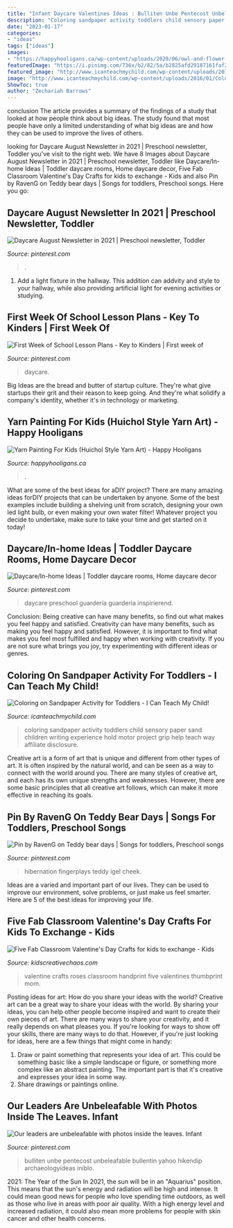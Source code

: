 ```yaml
---
title: "Infant Daycare Valentines Ideas : Bulliten Unbe Pentecost Unbeleafable Bullentin Yahoo Hikendip Archaeologyideas Iniblo"
description: "Coloring sandpaper activity toddlers child sensory paper sand children writing experience hold motor project grip help teach way affiliate disclosure"
date: "2023-01-17"
categories:
- "ideas"
tags: ["ideas"]
images:
- "https://happyhooligans.ca/wp-content/uploads/2020/06/owl-and-flower-art-on-styrofoam-tray-made-with-yarn.jpg"
featuredImage: "https://i.pinimg.com/736x/b2/82/5a/b2825afd29187161faf2a5b3e51ba022.jpg"
featured_image: "http://www.icanteachmychild.com/wp-content/uploads/2016/01/Coloring-on-Sandpaper-Activity-for-Toddlers-650x975.png"
image: "http://www.icanteachmychild.com/wp-content/uploads/2016/01/Coloring-on-Sandpaper-Activity-for-Toddlers-650x975.png"
ShowToc: true
author: "Zechariah Barrows"
---
```



conclusion
The article provides a summary of the findings of a study that looked at how people think about big ideas. The study found that most people have only a limited understanding of what big ideas are and how they can be used to improve the lives of others.

	

		
looking for Daycare August Newsletter in 2021 | Preschool newsletter, Toddler you've visit to the right web. We have 8 Images about Daycare August Newsletter in 2021 | Preschool newsletter, Toddler like Daycare/In-home Ideas | Toddler daycare rooms, Home daycare decor, Five Fab Classroom Valentine&#039;s Day Crafts for kids to exchange - Kids and also Pin by RavenG on Teddy bear days | Songs for toddlers, Preschool songs. Here you go:
		
    
## Daycare August Newsletter In 2021 | Preschool Newsletter, Toddler

<img loading=lazy src="https://i.pinimg.com/736x/b2/82/5a/b2825afd29187161faf2a5b3e51ba022.jpg" onerror="this.onerror=null;this.src='https://tse3.mm.bing.net/th?id=OIP.Aj-GJIy3ahD76HgAXTPuhgHaJ3&amp;pid=15.1';" alt="Daycare August Newsletter in 2021 | Preschool newsletter, Toddler">

_Source: pinterest.com_

>. 

	

1. Add a light fixture in the hallway. This addition can addvity and style to your hallway, while also providing artificial light for evening activities or studying.

    
## First Week Of School Lesson Plans - Key To Kinders | First Week Of

<img loading=lazy src="https://i.pinimg.com/736x/ec/ec/ff/ececff7887209959866d60a55b37dd56.jpg" onerror="this.onerror=null;this.src='https://tse2.mm.bing.net/th?id=OIP.73G5UEROsbHdFUzLQk8n9wHaFj&amp;pid=15.1';" alt="First Week of School Lesson Plans - Key to Kinders | First week of">

_Source: pinterest.com_

>daycare. 

	

Big Ideas are the bread and butter of startup culture. They're what give startups their grit and their reason to keep going. And they're what solidify a company's identity, whether it's in technology or marketing.

    
## Yarn Painting For Kids (Huichol Style Yarn Art) - Happy Hooligans

<img loading=lazy src="https://happyhooligans.ca/wp-content/uploads/2020/06/owl-and-flower-art-on-styrofoam-tray-made-with-yarn.jpg" onerror="this.onerror=null;this.src='https://tse2.mm.bing.net/th?id=OIP.TY2_Sd7xuiss_7qX961DsQHaLH&amp;pid=15.1';" alt="Yarn Painting For Kids (Huichol Style Yarn Art) - Happy Hooligans">

_Source: happyhooligans.ca_

>. 

	

What are some of the best ideas for aDIY project?
There are many amazing ideas forDIY projects that can be undertaken by anyone. Some of the best examples include building a shelving unit from scratch, designing your own led light bulb, or even making your own water filter! Whatever project you decide to undertake, make sure to take your time and get started on it today!

    
## Daycare/In-home Ideas | Toddler Daycare Rooms, Home Daycare Decor

<img loading=lazy src="https://i.pinimg.com/736x/53/a5/17/53a51744403a6ab8ea90a8b259f13449.jpg" onerror="this.onerror=null;this.src='https://tse3.mm.bing.net/th?id=OIP.CRPBCk4_vDFLoHx-nsD5YAHaJ3&amp;pid=15.1';" alt="Daycare/In-home Ideas | Toddler daycare rooms, Home daycare decor">

_Source: pinterest.com_

>daycare preschool guardería guarderia inspirierend. 

	

Conclusion: Being creative can have many benefits, so find out what makes you feel happy and satisfied.
Creativity can have many benefits, such as making you feel happy and satisfied. However, it is important to find what makes you feel most fulfilled and happy when working with creativity. If you are not sure what brings you joy, try experimenting with different ideas or genres.

    
## Coloring On Sandpaper Activity For Toddlers - I Can Teach My Child!

<img loading=lazy src="http://www.icanteachmychild.com/wp-content/uploads/2016/01/Coloring-on-Sandpaper-Activity-for-Toddlers-650x975.png" onerror="this.onerror=null;this.src='https://tse3.mm.bing.net/th?id=OIP.iI5ForFmTCbkSrYZmelVHQHaLH&amp;pid=15.1';" alt="Coloring on Sandpaper Activity for Toddlers - I Can Teach My Child!">

_Source: icanteachmychild.com_

>coloring sandpaper activity toddlers child sensory paper sand children writing experience hold motor project grip help teach way affiliate disclosure. 

	

Creative art is a form of art that is unique and different from other types of art. It is often inspired by the natural world, and can be seen as a way to connect with the world around you. There are many styles of creative art, and each has its own unique strengths and weaknesses. However, there are some basic principles that all creative art follows, which can make it more effective in reaching its goals.

    
## Pin By RavenG On Teddy Bear Days | Songs For Toddlers, Preschool Songs

<img loading=lazy src="https://i.pinimg.com/736x/c4/ec/35/c4ec3520fec5bbebf774a0d161dfd30e.jpg" onerror="this.onerror=null;this.src='https://tse4.mm.bing.net/th?id=OIP.Ty9ypnMCWOMUEWDMygG9gwHaK8&amp;pid=15.1';" alt="Pin by RavenG on Teddy bear days | Songs for toddlers, Preschool songs">

_Source: pinterest.com_

>hibernation fingerplays teddy igel cheek. 

	

Ideas are a varied and important part of our lives. They can be used to improve our environment, solve problems, or just make us feel smarter. Here are 5 of the best ideas for improving your life.

    
## Five Fab Classroom Valentine&#039;s Day Crafts For Kids To Exchange - Kids

<img loading=lazy src="https://4.bp.blogspot.com/-julyBpaJ1tE/Tybm569cwPI/AAAAAAAABTs/137YzV-A4mI/s1600/valentine+handprint+heart+roses.jpg" onerror="this.onerror=null;this.src='https://tse2.mm.bing.net/th?id=OIP.9hD27vXwW-5wQxBnveb7VwHaKP&amp;pid=15.1';" alt="Five Fab Classroom Valentine&#039;s Day Crafts for kids to exchange - Kids">

_Source: kidscreativechaos.com_

>valentine crafts roses classroom handprint five valentines thumbprint mom. 

	

Posting ideas for art: How do you share your ideas with the world?
Creative art can be a great way to share your ideas with the world. By sharing your ideas, you can help other people become inspired and want to create their own pieces of art. There are many ways to share your creativity, and it really depends on what pleases you. If you're looking for ways to show off your skills, there are many ways to do that. However, if you're just looking for ideas, here are a few things that might come in handy: 
1) Draw or paint something that represents your idea of art. This could be something basic like a simple landscape or figure, or something more complex like an abstract painting. The important part is that it's creative and expresses your idea in some way. 
2) Share drawings or paintings online.

    
## Our Leaders Are Unbeleafable With Photos Inside The Leaves. Infant

<img loading=lazy src="https://i.pinimg.com/736x/54/3c/34/543c348b6006c3f18661c471b980f0c4.jpg" onerror="this.onerror=null;this.src='https://tse1.mm.bing.net/th?id=OIP.9Zjj2VSdKgWPctSFgODJLgHaJ3&amp;pid=15.1';" alt="Our leaders are unbeleafable with photos inside the leaves. Infant">

_Source: pinterest.com_

>bulliten unbe pentecost unbeleafable bullentin yahoo hikendip archaeologyideas iniblo. 

	

2021: The Year of the Sun
In 2021, the sun will be in an "Aquarius" position. This means that the sun's energy and radiation will be high and intense. It could mean good news for people who love spending time outdoors, as well as those who live in areas with poor air quality. With a high energy level and increased radiation, it could also mean more problems for people with skin cancer and other health concerns.

